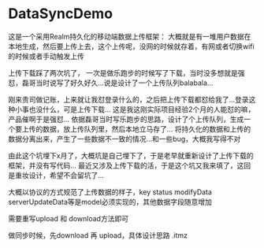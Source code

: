 # DataSyncDemo

这是一个采用Realm持久化的移动端数据上传框架：
   大概就是有一堆用户数据在本地生成，然后要上传上去，这个上传呢，没网的时候就存着，有网或者切换wifi的时候或者手动触发上传

上传下载踩了两次坑了，
一次是做乐跑步的时候写了下载，当时没多想就是强怼，磊哥当时说写了好久好久...说是设计了一个上传队列balabala...

刚来贵司做记账，上来就让我怼登录什么的，之后把上传下载都怼给我了...登录这种小事也没什么，可是上传下载...
这是我这刚实际项目经验2个月的人能怼的嘛，产品催啊于是强怼...
依据磊哥当时写乐跑步的思路，设计了个上传队列，生成一个要上传的数据，放上传队列里，然后本地立马存了...
将持久化的数据和上传的数据分离出来，产生了一些数据不一致的情况...和一些bug，大概我写得不对

由此这个坑埋下x月了，大概坑是自己埋下了，于是老早就重新设计了上传下载的框架，并没有写代码...
最近又涉及上传下载的活，于是这个坑又我来填了，这回是重妆设计，希望不会留坑了...

大概以协议的方式规范了上传数据的样子，key status modifyData serverUpdateData等是model必须实现的，其他数据字段随意增加

需要重写upload 和 download方法即可

做同步时候，先download 再 upload，具体设计思路 .itmz
